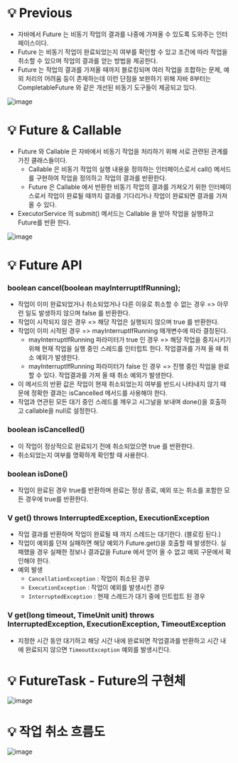 # 💡 Previous

- 자바에서 Future 는 비동기 작업의 결과를 나중에 가져올 수 있도록 도와주는 인터페이스이다.
- Future 는 비동기 작업이 완료되었는지 여부를 확인할 수 있고 조건에 따라 작업을 취소할 수 있으며 작업의 결과를 얻는 방법을 제공한다.
- Future 는 작업의 결과를 가져올 때까지 블로킹되며 여러 작업을 조합하는 문제, 예외 처리의 어려움 등이 존재하는데 이런 단점을 보완하기 위해 자바 8부터는 CompletableFuture 와 같은 개선된 비동기 도구들이 제공되고 있다.

![image](https://github.com/shin-je-woo/TIL/assets/39439576/fdcf5475-836c-4c2b-855c-03e59bcfa503)

# 💡 Future & Callable

- Future 와 Callable 은 자바에서 비동기 작업을 처리하기 위해 서로 관련된 관계를 가진 클래스들이다.
  - Callable 은 비동기 작업의 실행 내용을 정의하는 인터페이스로서 call() 메서드를 구현하여 작업을 정의하고 작업의 결과를 반환한다.
  - Future 은 Callable 에서 반환한 비동기 작업의 결과를 가져오기 위한 인터페이스로서 작업이 완료될 때까지 결과를 기다리거나 작업이 완료되면 결과를 가져올 수 있다.
- ExecutorService 의 submit() 메서드는 Callable 을 받아 작업을 실행하고 Future를 반환 한다.

![image](https://github.com/shin-je-woo/TIL/assets/39439576/70a19697-d0eb-4270-8c25-e17e2c0cfbf9)

# 💡 Future API

### boolean cancel(boolean mayInterruptIfRunning);

- 작업이 이미 완료되었거나 취소되었거나 다른 이유로 취소할 수 없는 경우 => 아무런 일도 발생하지 않으며 false 를 반환한다.
- 작업이 시작되지 않은 경우 => 해당 작업은 실행되지 않으며 true 를 반환한다.
- 작업이 이미 시작된 경우 => mayInterruptIfRunning 매개변수에 따라 결정된다.
  - mayInterruptIfRunning 파라미터가 true 인 경우 => 해당 작업을 중지시키기 위해 현재 작업을 실행 중인 스레드를 인터럽트 한다. 작업결과를 가져 올 때 취소 예외가 발생한다.
  - mayInterruptIfRunning 파라미터가 false 인 경우 => 진행 중인 작업을 완료 할 수 있다. 작업결과를 가져 올 때 취소 예외가 발생한다.
- 이 메서드의 반환 값은 작업이 현재 취소되었는지 여부를 반드시 나타내지 않기 때문에 정확한 결과는 isCancelled 메서드를 사용해야 한다.
- 작업과 연관된 모든 대기 중인 스레드를 깨우고 시그널을 보내며 done()을 호출하고 callable을 null로 설정한다.

### boolean isCancelled()

- 이 작업이 정상적으로 완료되기 전에 취소되었으면 true 를 반환한다.
- 취소되었는지 여부를 명확하게 확인할 때 사용한다.

### boolean isDone()

- 작업이 완료된 경우 true를 반환하며 완료는 정상 종료, 예외 또는 취소를 포함한 모든 경우에 true를 반환한다.

### V get() throws InterruptedException, ExecutionException

- 작업 결과를 반환하며 작업이 완료될 때 까지 스레드는 대기한다. (블로킹 된다.)
- 작업이 예외를 던져 실패하면 해당 예외가 Future.get()을 호출할 때 발생한다. 실패했을 경우 실패한 정보나 결과값을 Future 에서 얻어 올 수 없고 예외 구문에서 확인해야 한다.
- 예외 발생
  - `CancellationException` : 작업이 취소된 경우
  - `ExecutionException` :­ 작업이 예외를 발생시킨 경우
  - `InterruptedException` :­ 현재 스레드가 대기 중에 인트럽트 된 경우
### V get(long timeout, TimeUnit unit) throws InterruptedException, ExecutionException, TimeoutException
- 지정한 시간 동안 대기하고 해당 시간 내에 완료되면 작업결과를 반환하고 시간 내에 완료되지 않으면 `TimeoutException` 예외를 발생시킨다.

# 💡 FutureTask - Future의 구현체

![image](https://github.com/shin-je-woo/TIL/assets/39439576/cae2939c-c1a0-4434-995d-949b12814693)

# 💡 작업 취소 흐름도

![image](https://github.com/shin-je-woo/TIL/assets/39439576/2dfa782b-da1a-4eec-a939-7cc7e077bf53)
